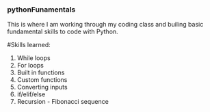 ### pythonFunamentals

This is where I am working through my coding class and builing basic fundamental skills to code with Python.

#Skills learned:
1. While loops
2. For loops
3. Built in functions
4. Custom functions
5. Converting inputs
6. if/elif/else 
7. Recursion - Fibonacci sequence
